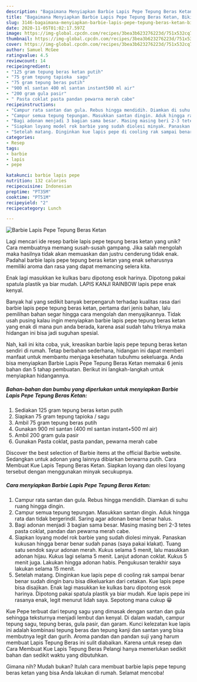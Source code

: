 ```yaml
---
description: "Bagaimana Menyiapkan Barbie Lapis Pepe Tepung Beras Ketan, Bikin Ngiler"
title: "Bagaimana Menyiapkan Barbie Lapis Pepe Tepung Beras Ketan, Bikin Ngiler"
slug: 3146-bagaimana-menyiapkan-barbie-lapis-pepe-tepung-beras-ketan-bikin-ngiler
date: 2020-11-05T01:02:17.597Z
image: https://img-global.cpcdn.com/recipes/3bea3b623276223d/751x532cq70/barbie-lapis-pepe-tepung-beras-ketan-foto-resep-utama.jpg
thumbnail: https://img-global.cpcdn.com/recipes/3bea3b623276223d/751x532cq70/barbie-lapis-pepe-tepung-beras-ketan-foto-resep-utama.jpg
cover: https://img-global.cpcdn.com/recipes/3bea3b623276223d/751x532cq70/barbie-lapis-pepe-tepung-beras-ketan-foto-resep-utama.jpg
author: Samuel McGee
ratingvalue: 4.5
reviewcount: 14
recipeingredient:
- "125 gram tepung beras ketan putih"
- "75 gram tepung tapioka  sagu"
- "75 gram tepung beras putih"
- "900 ml santan 400 ml santan instant500 ml air"
- "200 gram gula pasir"
- " Pasta coklat pasta pandan pewarna merah cabe"
recipeinstructions:
- "Campur rata santan dan gula. Rebus hingga mendidih. Diamkan di suhu ruang hingga dingin."
- "Campur semua tepung tepungan. Masukkan santan dingin. Aduk hingga rata dan tidak bergerindil. Saring agar adonan benar benar halus."
- "Bagi adonan menjadi 3 bagian sama besar. Masing masing beri 2-3 tetes pasta coklat, pandan dan pewarna merah cabe."
- "Siapkan loyang model rok barbie yang sudah diolesi minyak. Panaskan kukusan hingga benar benar sudah panas (saya pakai klakat). Tuang satu sendok sayur adonan merah. Kukus selama 5 menit, lalu masukkan adonan hijau. Kukus lagi selama 5 menit. Lanjut adonan coklat. Kukus 5 menit juga. Lakukan hingga adonan habis. Pengukusan terakhir saya lakukan selama 15 menit."
- "Setelah matang. Dinginkan kue lapis pepe di cooling rak sampai benar benar sudah dingin baru bisa dikeluarkan dari cetakan. Kue lapis pepe bisa disajikan. Enak lagi masukkan ke kulkas baru dipotong esok harinya. Dipotong pakai spatula plastik ya biar mudah. Kue lapis pepe ini rasanya enak, legit menurut lidah saya. Sepotong mana cukup 😀"
categories:
- Resep
tags:
- barbie
- lapis
- pepe

katakunci: barbie lapis pepe 
nutrition: 132 calories
recipecuisine: Indonesian
preptime: "PT35M"
cooktime: "PT51M"
recipeyield: "2"
recipecategory: Lunch

---
```



![Barbie Lapis Pepe Tepung Beras Ketan](https://img-global.cpcdn.com/recipes/3bea3b623276223d/751x532cq70/barbie-lapis-pepe-tepung-beras-ketan-foto-resep-utama.jpg)

Lagi mencari ide resep barbie lapis pepe tepung beras ketan yang unik? Cara membuatnya memang susah-susah gampang. Jika salah mengolah maka hasilnya tidak akan memuaskan dan justru cenderung tidak enak. Padahal barbie lapis pepe tepung beras ketan yang enak seharusnya memiliki aroma dan rasa yang dapat memancing selera kita.

Enak lagi masukkan ke kulkas baru dipotong esok harinya. Dipotong pakai spatula plastik ya biar mudah. LAPIS KANJI RAINBOW lapis pepe enak kenyal.

Banyak hal yang sedikit banyak berpengaruh terhadap kualitas rasa dari barbie lapis pepe tepung beras ketan, pertama dari jenis bahan, lalu pemilihan bahan segar hingga cara mengolah dan menyajikannya. Tidak usah pusing kalau ingin menyiapkan barbie lapis pepe tepung beras ketan yang enak di mana pun anda berada, karena asal sudah tahu triknya maka hidangan ini bisa jadi suguhan spesial.


Nah, kali ini kita coba, yuk, kreasikan barbie lapis pepe tepung beras ketan sendiri di rumah. Tetap berbahan sederhana, hidangan ini dapat memberi manfaat untuk membantu menjaga kesehatan tubuhmu sekeluarga. Anda bisa menyiapkan Barbie Lapis Pepe Tepung Beras Ketan memakai 6 jenis bahan dan 5 tahap pembuatan. Berikut ini langkah-langkah untuk menyiapkan hidangannya.

<!--inarticleads1-->

##### Bahan-bahan dan bumbu yang diperlukan untuk menyiapkan Barbie Lapis Pepe Tepung Beras Ketan:

1. Sediakan 125 gram tepung beras ketan putih
1. Siapkan 75 gram tepung tapioka / sagu
1. Ambil 75 gram tepung beras putih
1. Gunakan 900 ml santan (400 ml santan instant+500 ml air)
1. Ambil 200 gram gula pasir
1. Gunakan  Pasta coklat, pasta pandan, pewarna merah cabe


Discover the best selection of Barbie items at the official Barbie website. Sedangkan untuk adonan yang lainnya dibiarkan berwarna putih. Cara Membuat Kue Lapis Tepung Beras Ketan. Siapkan loyang dan olesi loyang tersebut dengan menggunakan minyak secukupnya. 

<!--inarticleads2-->

##### Cara menyiapkan Barbie Lapis Pepe Tepung Beras Ketan:

1. Campur rata santan dan gula. Rebus hingga mendidih. Diamkan di suhu ruang hingga dingin.
1. Campur semua tepung tepungan. Masukkan santan dingin. Aduk hingga rata dan tidak bergerindil. Saring agar adonan benar benar halus.
1. Bagi adonan menjadi 3 bagian sama besar. Masing masing beri 2-3 tetes pasta coklat, pandan dan pewarna merah cabe.
1. Siapkan loyang model rok barbie yang sudah diolesi minyak. Panaskan kukusan hingga benar benar sudah panas (saya pakai klakat). Tuang satu sendok sayur adonan merah. Kukus selama 5 menit, lalu masukkan adonan hijau. Kukus lagi selama 5 menit. Lanjut adonan coklat. Kukus 5 menit juga. Lakukan hingga adonan habis. Pengukusan terakhir saya lakukan selama 15 menit.
1. Setelah matang. Dinginkan kue lapis pepe di cooling rak sampai benar benar sudah dingin baru bisa dikeluarkan dari cetakan. Kue lapis pepe bisa disajikan. Enak lagi masukkan ke kulkas baru dipotong esok harinya. Dipotong pakai spatula plastik ya biar mudah. Kue lapis pepe ini rasanya enak, legit menurut lidah saya. Sepotong mana cukup 😀


Kue Pepe terbuat dari tepung sagu yang dimasak dengan santan dan gula sehingga teksturnya menjadi lembut dan kenyal. Di dalam wadah, campur tepung sagu, tepung beras, gula pasir, dan garam. Kunci kelezatan kue lapis ini adalah kombinasi tepung beras dan tepung kanji dan santan yang bisa membutnya legit dan gurih. Aroma pandan dan pandan suji yang harum membuat Lapis Tepung Beras ini sulit diabaikan. Karena untuk resep dan Cara Membuat Kue Lapis Tepung Beras Pelangi hanya memerlukan sedikit bahan dan sedikit waktu yang dibutuhkan. 

Gimana nih? Mudah bukan? Itulah cara membuat barbie lapis pepe tepung beras ketan yang bisa Anda lakukan di rumah. Selamat mencoba!
